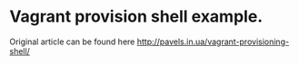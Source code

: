 Vagrant provision shell example.
=======================

Original article can be found here  http://pavels.in.ua/vagrant-provisioning-shell/
